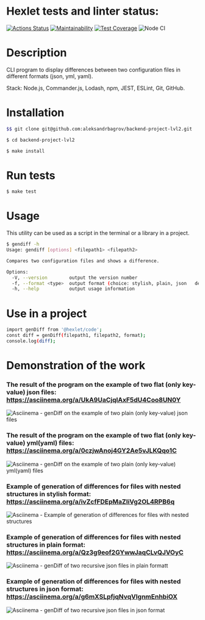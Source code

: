 # Hexlet tests and linter status:
[![Actions Status](https://github.com/aleksandrbagrov/backend-project-lvl2/workflows/hexlet-check/badge.svg)](https://github.com/aleksandrbagrov/backend-project-lvl2/actions)
[![Maintainability](https://api.codeclimate.com/v1/badges/d873ae4e5634990fb853/maintainability)](https://codeclimate.com/github/aleksandrbagrov/backend-project-lvl2/maintainability)
[![Test Coverage](https://api.codeclimate.com/v1/badges/d873ae4e5634990fb853/test_coverage)](https://codeclimate.com/github/aleksandrbagrov/backend-project-lvl2/test_coverage)
![Node CI](https://github.com//aleksandrbagrov/backend-project-lvl2/actions/workflows/project_CI.yml/badge.svg)

# Description

CLI program to display differences between two configuration files in different formats (json, yml, yaml).

Stack: Node.js, Commander.js, Lodash, npm, JEST, ESLint, Git, GitHub.

# Installation

```sh
$$ git clone git@github.com:aleksandrbagrov/backend-project-lvl2.git

$ cd backend-project-lvl2

$ make install
```

# Run tests

```sh
$ make test
```

# Usage

This utility can be used as a script in the terminal or a library in a project.

```sh
$ gendiff -h
Usage: gendiff [options] <filepath1> <filepath2>

Compares two configuration files and shows a difference.

Options:
  -V, --version        output the version number
  -f, --format <type>  output format (choice: stylish, plain, json   default: stylish)
  -h, --help           output usage information
```

# Use in a project

```sh
import genDiff from '@hexlet/code';
const diff = genDiff(filepath1, filepath2, format);
console.log(diff);
```

# Demonstration of the work 

### The result of the program on the example of two flat (only key-value) json files: https://asciinema.org/a/UkA9UaCjqlAxF5dU4Coo8UN0Y
![Asciinema - genDiff on the example of two plain (only key-value) json files](https://user-images.githubusercontent.com/101454330/175929374-4dae58d0-3c3d-4af2-946e-7e66d7d6f066.png)
### The result of the program on the example of two flat (only key-value) yml(yaml) files: https://asciinema.org/a/0czjwAnoj4GY2Ae5vJLKQqo1C
![Asciinema - genDiff on the example of two plain (only key-value) yml(yaml) files](https://user-images.githubusercontent.com/101454330/180446379-e4e9ced6-274c-4497-ae89-392ba3570ac9.png)
### Example of generation of differences for files with nested structures in stylish format: https://asciinema.org/a/ivZcfFDEpMaZliVg2OL4RPB6q
![Asciinema - Example of generation of differences for files with nested structures](https://user-images.githubusercontent.com/101454330/184117179-ff504444-0db3-43f8-a2ee-60fa6fbb7247.png)
### Example of generation of differences for files with nested structures in plain format: https://asciinema.org/a/Qz3g9eof2GYwwJaqCLvQJVOyC
![Asciinema - genDiff of two recursive json files in plain formatt](https://user-images.githubusercontent.com/101454330/186977617-9c99f65a-e238-4c93-9806-f6df8ceb0568.png)
### Example of generation of differences for files with nested structures in json format: https://asciinema.org/a/g6mXSLpfjqNvqVIgnmEnhbiOX
![Asciinema - genDiff of two recursive json files in json format](https://user-images.githubusercontent.com/101454330/189376774-c5998f8b-97f9-48e7-b7d7-15d4b9337427.png)
